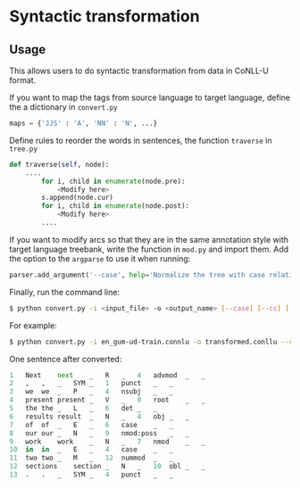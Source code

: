 # Syntactic transformation

## Usage
This allows users to do syntactic transformation from data in CoNLL-U format. 

If you want to map the tags from source language to target language, define the a dictionary in  `convert.py` 

```python
maps = {'JJS' : 'A', 'NN' : 'N', ...}
```

Define rules to reorder the words in sentences, the function  `traverse` in `tree.py`    

```python
def traverse(self, node):
    ....
        for i, child in enumerate(node.pre):
            <Modify here>
        s.append(node.cur)
        for i, child in enumerate(node.post):
            <Modify here>
        ....
```

If you want to modify arcs so that they are in the same annotation style with target language treebank, write the function in `mod.py` and import them. Add the option to the `argparse` to use it when running:
```python
parser.add_argument('--case', help='Normalize the tree with case relation', action='store_true')
```
Finally, run the command line:
```sh
$ python convert.py -i <input_file> -o <output_name> [--case] [--cc] [--mark] [--other_options]
```

For example:
```sh
$ python convert.py -i en_gum-ud-train.connlu -o transformed.conllu --case
```
One sentence after converted:
```python
1	Next	next	_	R	_	4	advmod	_	_
2	,	,	_	SYM	_	1	punct	_	_
3	we	we	_	P	_	4	nsubj	_	_
4	present	present	_	V	_	0	root	_	_
5	the	the	_	L	_	6	det	_	_
6	results	result	_	N	_	4	obj	_	_
7	of	of	_	E	_	6	case	_	_
8	our	our	_	N	_	9	nmod:poss	_	_
9	work	work	_	N	_	7	nmod	_	_
10	in	in	_	E	_	4	case	_	_
11	two	two	_	M	_	12	nummod	_	_
12	sections	section	_	N	_	10	obl	_	_
13	.	.	_	SYM	_	4	punct	_	_
```

